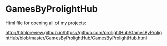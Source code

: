 # GamesByProlightHub

Html file for opening all of my projects:

http://htmlpreview.github.io/https://github.com/prolightHub/GamesByProlightHub/blob/master/GamesByProlightHub/GamesByProlightHub.html




